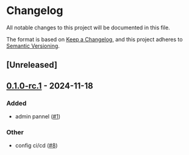 # Changelog

All notable changes to this project will be documented in this file.

The format is based on [Keep a Changelog](https://keepachangelog.com/en/1.0.0/),
and this project adheres to [Semantic Versioning](https://semver.org/spec/v2.0.0.html).

## [Unreleased]

## [0.1.0-rc.1](https://github.com/caohv/atm0s-media-cloud-services/releases/tag/atm0s-cloud-utils-v0.1.0-rc.1) - 2024-11-18

### Added

- admin pannel ([#1](https://github.com/caohv/atm0s-media-cloud-services/pull/1))

### Other

- config ci/cd ([#8](https://github.com/caohv/atm0s-media-cloud-services/pull/8))
